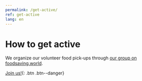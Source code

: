```yaml
---
permalink: /get-active/
ref: get-active
lang: en
---
```


# How to get active

We organize our volunteer food pick-ups through [our group on foodsaving.world](https://foodsaving.world/#!/group-info/11).

[Join us!](https://foodsaving.world/#!/group-info/11){: .btn .btn--danger}
